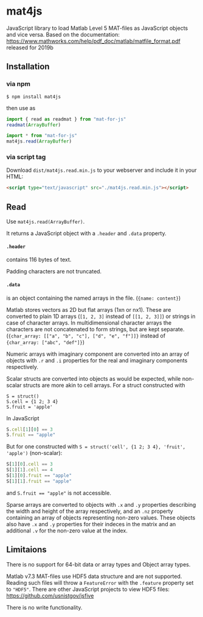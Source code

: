 # mat4js
JavaScript library to load Matlab Level 5 MAT-files as JavaScript objects and vice versa.
Based on the documentation: https://www.mathworks.com/help/pdf_doc/matlab/matfile_format.pdf released for 2019b

## Installation
### via npm
```
$ npm install mat4js
```

then use as

```js
import { read as readmat } from "mat-for-js"
readmat(ArrayBuffer)
```

```js
import * from "mat-for-js"
mat4js.read(ArrayBuffer)
```

### via script tag
Download `dist/mat4js.read.min.js` to your webserver and include it in your HTML:
```html
<script type="text/javascript" src="./mat4js.read.min.js"></script>
```

## Read
Use `mat4js.read(ArrayBuffer)`.

It returns a JavaScript object with a `.header` and `.data` property.

#### `.header`
contains 116 bytes of text.

Padding characters are not truncated.

#### `.data`
is an object containing the named arrays in the file. (`{name: content}`)

Matlab stores vectors as 2D but flat arrays (1xn or nx1). These are converted to plain 1D arrays (`[1, 2, 3]` instead of `[[1, 2, 3]]`) or strings in case of character arrays. In multidimensional character arrays the characters are not concatenated to form strings, but are kept separate. (`{char_array: [["a", "b", "c"], ["d", "e", "f"]]}` instead of `{char_array: ["abc", "def"]}`)

Numeric arrays with imaginary component are converted into an array of objects with `.r` and `.i` properties for the real and imaginary components respectively.

Scalar structs are converted into objects as would be expected, while non-scalar structs are more akin to cell arrays. For a struct constructed with

```
S = struct()
S.cell = {1 2; 3 4}
S.fruit = 'apple'
```

In JavaScript

```js
S.cell[1][0] == 3
S.fruit == "apple"
```

But for one constructed with `S = struct('cell', {1 2; 3 4}, 'fruit', 'apple')` (non-scalar):

```js
S[1][0].cell == 3
S[1][1].cell == 4
S[1][0].fruit == "apple"
S[1][1].fruit == "apple"
```

and `S.fruit == "apple"` is not accessible.

Sparse arrays are converted to objects with `.x` and `.y` properties describing the width and height of the array respectively, and an `.nz` property containing an array of objects representing non-zero values. These objects also have `.x` and `.y` properties for their indeces in the matrix and an additional `.v` for the non-zero value at the index.

## Limitaions
There is no support for 64-bit data or array types and Object array types.

Matlab v7.3 MAT-files use HDF5 data structure and are not supported. Reading such files will throw a `FeatureError` with the `.feature` property set to `"HDF5"`. There are other JavaScript projects to view HDF5 files: https://github.com/usnistgov/jsfive

There is no write functionality.
